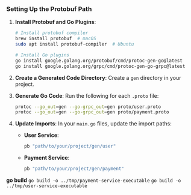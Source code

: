 ### Setting Up the Protobuf Path

1. **Install Protobuf and Go Plugins**:
    ```bash
    # Install protobuf compiler
    brew install protobuf  # macOS
    sudo apt install protobuf-compiler  # Ubuntu
    
    # Install Go plugins
    go install google.golang.org/protobuf/cmd/protoc-gen-go@latest
    go install google.golang.org/grpc/cmd/protoc-gen-go-grpc@latest
    ```

2. **Create a Generated Code Directory**: Create a `gen` directory in your project.

3. **Generate Go Code**: Run the following for each `.proto` file:
    ```bash
    protoc --go_out=gen --go-grpc_out=gen proto/user.proto
    protoc --go_out=gen --go-grpc_out=gen proto/payment.proto
    ```

4. **Update Imports**: In your `main.go` files, update the import paths:

    - **User Service**:
      ```go
      pb "path/to/your/project/gen/user"
      ```
      
    - **Payment Service**:
      ```go
      pb "path/to/your/project/gen/payment"
      ```

**go build**
`go build -o ../tmp/payment-service-executable`
`go build -o ../tmp/user-service-executable`
